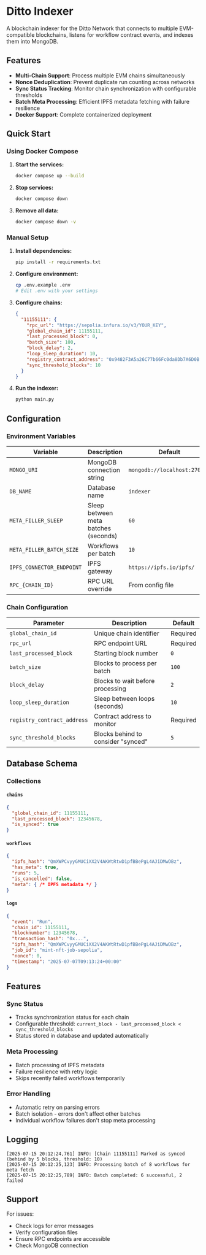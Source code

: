 # Ditto Indexer

A blockchain indexer for the Ditto Network that connects to multiple EVM-compatible blockchains, listens for workflow contract events, and indexes them into MongoDB.

## Features

- **Multi-Chain Support**: Process multiple EVM chains simultaneously
- **Nonce Deduplication**: Prevent duplicate run counting across networks
- **Sync Status Tracking**: Monitor chain synchronization with configurable thresholds
- **Batch Meta Processing**: Efficient IPFS metadata fetching with failure resilience
- **Docker Support**: Complete containerized deployment

## Quick Start

### Using Docker Compose

1. **Start the services:**
   ```bash
   docker compose up --build
   ```

2. **Stop services:**
   ```bash
   docker compose down
   ```

3. **Remove all data:**
   ```bash
   docker compose down -v
   ```

### Manual Setup

1. **Install dependencies:**
   ```bash
   pip install -r requirements.txt
   ```

2. **Configure environment:**
   ```bash
   cp .env.example .env
   # Edit .env with your settings
   ```

3. **Configure chains:**
   ```json
   {
     "11155111": {
       "rpc_url": "https://sepolia.infura.io/v3/YOUR_KEY",
       "global_chain_id": 11155111,
       "last_processed_block": 0,
       "batch_size": 100,
       "block_delay": 2,
       "loop_sleep_duration": 10,
       "registry_contract_address": "0x9482F3A5a26C77b66Fc0da8Db7A6D0B67a585466",
       "sync_threshold_blocks": 10
     }
   }
   ```

4. **Run the indexer:**
   ```bash
   python main.py
   ```

## Configuration

### Environment Variables

| Variable | Description | Default |
|----------|-------------|---------|
| `MONGO_URI` | MongoDB connection string | `mongodb://localhost:27017/` |
| `DB_NAME` | Database name | `indexer` |
| `META_FILLER_SLEEP` | Sleep between meta batches (seconds) | `60` |
| `META_FILLER_BATCH_SIZE` | Workflows per batch | `10` |
| `IPFS_CONNECTOR_ENDPOINT` | IPFS gateway | `https://ipfs.io/ipfs/` |
| `RPC_{CHAIN_ID}` | RPC URL override | From config file |

### Chain Configuration

| Parameter | Description | Default |
|-----------|-------------|---------|
| `global_chain_id` | Unique chain identifier | Required |
| `rpc_url` | RPC endpoint URL | Required |
| `last_processed_block` | Starting block number | `0` |
| `batch_size` | Blocks to process per batch | `100` |
| `block_delay` | Blocks to wait before processing | `2` |
| `loop_sleep_duration` | Sleep between loops (seconds) | `10` |
| `registry_contract_address` | Contract address to monitor | Required |
| `sync_threshold_blocks` | Blocks behind to consider "synced" | `5` |

## Database Schema

### Collections

#### `chains`
```json
{
  "global_chain_id": 11155111,
  "last_processed_block": 12345678,
  "is_synced": true
}
```

#### `workflows`
```json
{
  "ipfs_hash": "QmXWPCvyyGMUCiXX2V4AKWtRtwD1pfBBePgL4AJiDMwDBz",
  "has_meta": true,
  "runs": 5,
  "is_cancelled": false,
  "meta": { /* IPFS metadata */ }
}
```

#### `logs`
```json
{
  "event": "Run",
  "chain_id": 11155111,
  "blocknumber": 12345678,
  "transaction_hash": "0x...",
  "ipfs_hash": "QmXWPCvyyGMUCiXX2V4AKWtRtwD1pfBBePgL4AJiDMwDBz",
  "job_id": "mint-nft-job-sepolia",
  "nonce": 0,
  "timestamp": "2025-07-07T09:13:24+00:00"
}
```

## Features

### Sync Status
- Tracks synchronization status for each chain
- Configurable threshold: `current_block - last_processed_block < sync_threshold_blocks`
- Status stored in database and updated automatically

### Meta Processing
- Batch processing of IPFS metadata
- Failure resilience with retry logic
- Skips recently failed workflows temporarily

### Error Handling
- Automatic retry on parsing errors
- Batch isolation - errors don't affect other batches
- Individual workflow failures don't stop meta processing

## Logging

```
[2025-07-15 20:12:24,761] INFO: [Chain 11155111] Marked as synced (behind by 5 blocks, threshold: 10)
[2025-07-15 20:12:25,123] INFO: Processing batch of 8 workflows for meta fetch
[2025-07-15 20:12:25,789] INFO: Batch completed: 6 successful, 2 failed
```

## Support

For issues:
- Check logs for error messages
- Verify configuration files
- Ensure RPC endpoints are accessible
- Check MongoDB connection 